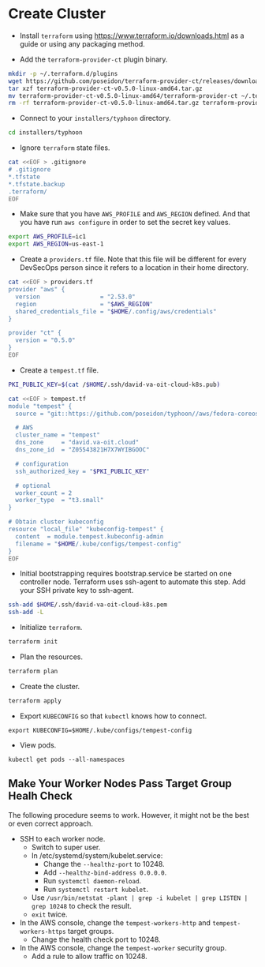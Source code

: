 # Create Cluster

* Install `terraform` using https://www.terraform.io/downloads.html as a guide or using any packaging method.

* Add the `terraform-provider-ct` plugin binary.

```bash
mkdir -p ~/.terraform.d/plugins
wget https://github.com/poseidon/terraform-provider-ct/releases/download/v0.5.0/terraform-provider-ct-v0.5.0-linux-amd64.tar.gz
tar xzf terraform-provider-ct-v0.5.0-linux-amd64.tar.gz
mv terraform-provider-ct-v0.5.0-linux-amd64/terraform-provider-ct ~/.terraform.d/plugins/terraform-provider-ct_v0.5.0
rm -rf terraform-provider-ct-v0.5.0-linux-amd64.tar.gz terraform-provider-ct-v0.5.0-linux-amd64
```

* Connect to your `installers/typhoon` directory.

```bash
cd installers/typhoon
```

* Ignore `terraform` state files.

```bash
cat <<EOF > .gitignore
# .gitignore
*.tfstate
*.tfstate.backup
.terraform/
EOF
```

* Make sure that you have `AWS_PROFILE` and `AWS_REGION` defined. And that you have run `aws configure` in order to set the secret key values.

```bash
export AWS_PROFILE=ic1
export AWS_REGION=us-east-1
```

* Create a `providers.tf` file. Note that this file will be different for every DevSecOps person since it refers to a location in their home directory.

```bash
cat <<EOF > providers.tf
provider "aws" {
  version                 = "2.53.0"
  region                  = "$AWS_REGION"
  shared_credentials_file = "$HOME/.config/aws/credentials"
}

provider "ct" {
  version = "0.5.0"
}
EOF
```

* Create a `tempest.tf` file.

```bash
PKI_PUBLIC_KEY=$(cat /$HOME/.ssh/david-va-oit-cloud-k8s.pub)

cat <<EOF > tempest.tf
module "tempest" {
  source = "git::https://github.com/poseidon/typhoon//aws/fedora-coreos/kubernetes?ref=v1.18.0"

  # AWS
  cluster_name = "tempest"
  dns_zone     = "david.va-oit.cloud"
  dns_zone_id  = "Z05543821H7X7WYIBGOOC"

  # configuration
  ssh_authorized_key = "$PKI_PUBLIC_KEY"

  # optional
  worker_count = 2
  worker_type  = "t3.small"
}

# Obtain cluster kubeconfig
resource "local_file" "kubeconfig-tempest" {
  content  = module.tempest.kubeconfig-admin
  filename = "$HOME/.kube/configs/tempest-config"
}
EOF
```

* Initial bootstrapping requires bootstrap.service be started on one controller node. Terraform uses ssh-agent to automate this step. Add your SSH private key to ssh-agent.

```bash
ssh-add $HOME/.ssh/david-va-oit-cloud-k8s.pem
ssh-add -L
```

* Initialize `terraform`.

```bash
terraform init
```

* Plan the resources.

```bash
terraform plan
```

* Create the cluster.

```bash
terraform apply
```

* Export `KUBECONFIG` so that `kubectl` knows how to connect.

```
export KUBECONFIG=$HOME/.kube/configs/tempest-config
```

* View pods.

```
kubectl get pods --all-namespaces
```

## Make Your Worker Nodes Pass Target Group Healh Check

The following procedure seems to work. However, it might not be the best or even correct approach.

* SSH to each worker node.
    * Switch to super user.
    * In /etc/systemd/system/kubelet.service:
        * Change the `--healthz-port` to 10248.
        * Add `--healthz-bind-address 0.0.0.0`.
        * Run `systemctl daemon-reload`.
        * Run `systemctl restart kubelet`.
    * Use `/usr/bin/netstat -plant | grep -i kubelet | grep LISTEN | grep 10248` to check the result.
    * `exit` twice.
* In the AWS console, change the `tempest-workers-http` and `tempest-workers-https` target groups.
    * Change the health check port to 10248.
* In the AWS console, change the `tempest-worker` security group.
    * Add a rule to allow traffic on 10248.
